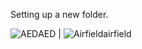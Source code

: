 Setting up a new folder.

![AED](https://www.nps.gov/npmap/dev/symbols/pictograph/aed-black-22.svg)AED | 
![Airfield](https://www.nps.gov/npmap/dev/symbols/pictograph/aed-black-22.svg)airfield
